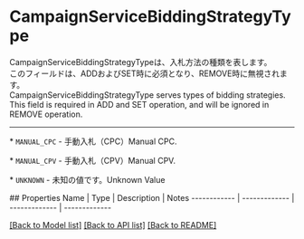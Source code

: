 # CampaignServiceBiddingStrategyType

<div lang=\"ja\"> CampaignServiceBiddingStrategyTypeは、入札方法の種類を表します。<br> このフィールドは、ADDおよびSET時に必須となり、REMOVE時に無視されます。 </div> <div lang=\"en\"> CampaignServiceBiddingStrategyType serves types of bidding strategies.<br> This field is required in ADD and SET operation, and will be ignored in REMOVE operation. </div> <hr> <p>* <code>MANUAL_CPC</code> - <span lang=\"ja\">手動入札（CPC）</span><span lang=\"en\">Manual CPC.</span></p> <p>* <code>MANUAL_CPV</code> - <span lang=\"ja\">手動入札（CPV）</span><span lang=\"en\">Manual CPV.</span></p> <p>* <code>UNKNOWN</code> - <span lang=\"ja\">未知の値です。</span><span lang=\"en\">Unknown Value</span></p> 
## Properties
Name | Type | Description | Notes
------------ | ------------- | ------------- | -------------

[[Back to Model list]](../README.md#documentation-for-models) [[Back to API list]](../README.md#documentation-for-api-endpoints) [[Back to README]](../README.md)


